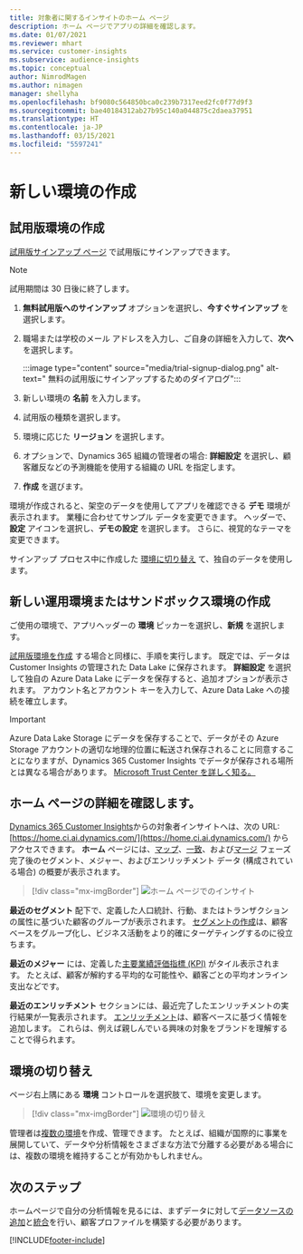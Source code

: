 ```yaml
---
title: 対象者に関するインサイトのホーム ページ
description: ホーム ページでアプリの詳細を確認します。
ms.date: 01/07/2021
ms.reviewer: mhart
ms.service: customer-insights
ms.subservice: audience-insights
ms.topic: conceptual
author: NimrodMagen
ms.author: nimagen
manager: shellyha
ms.openlocfilehash: bf9080c564850bca0c239b7317eed2fc0f77d9f3
ms.sourcegitcommit: bae40184312ab27b95c140a044875c2daea37951
ms.translationtype: HT
ms.contentlocale: ja-JP
ms.lasthandoff: 03/15/2021
ms.locfileid: "5597241"
---
```

# <a name="create-a-new-environment"></a>新しい環境の作成

## <a name="create-a-trial-environment"></a>試用版環境の作成

[試用版サインアップ ページ](https://dynamics.microsoft.com/get-started/free-trial/?appname=customerinsights) で試用版にサインアップできます。 

> [!NOTE]
> 試用期間は 30 日後に終了します。

1. **無料試用版へのサインアップ** オプションを選択し、**今すぐサインアップ** を選択します。

1. 職場または学校のメール アドレスを入力し、ご自身の詳細を入力して、**次へ** を選択します。

   :::image type="content" source="media/trial-signup-dialog.png" alt-text=" 無料の試用版にサインアップするためのダイアログ":::

1. 新しい環境の **名前** を入力します。 

1. 試用版の種類を選択します。

1. 環境に応じた **リージョン** を選択します。

1. オプションで、Dynamics 365 組織の管理者の場合: **詳細設定** を選択し、顧客離反などの予測機能を使用する組織の URL を指定します。

1. **作成** を選びます。 

環境が作成されると、架空のデータを使用してアプリを確認できる **デモ** 環境が表示されます。 業種に合わせてサンプル データを変更できます。 ヘッダーで、**設定** アイコンを選択し、**デモの設定** を選択します。 さらに、視覚的なテーマを変更できます。 

サインアップ プロセス中に作成した [環境に切り替え](#switch-environments) て、独自のデータを使用します。

## <a name="create-a-new-production-or-sandbox-environment"></a>新しい運用環境またはサンドボックス環境の作成

ご使用の環境で、アプリヘッダーの **環境** ピッカーを選択し、**新規** を選択します。

[試用版環境を作成](#create-a-trial-environment) する場合と同様に、手順を実行します。 既定では、データは Customer Insights の管理された Data Lake に保存されます。 **詳細設定** を選択して独自の Azure Data Lake にデータを保存すると、追加オプションが表示されます。 アカウント名とアカウント キーを入力して、Azure Data Lake への接続を確立します。 

> [!IMPORTANT]
> Azure Data Lake Storage にデータを保存することで、データがその Azure Storage アカウントの適切な地理的位置に転送され保存されることに同意することになりますが、Dynamics 365 Customer Insights でデータが保存される場所とは異なる場合があります。 [Microsoft Trust Center を詳しく知る。](https://www.microsoft.com/trust-center)

## <a name="explore-the-home-page"></a>ホーム ページの詳細を確認します。

[Dynamics 365 Customer Insights](https://home.ci.ai.dynamics.com/)からの対象者インサイトへは、次の URL: [https://home.ci.ai.dynamics.com/](https://home.ci.ai.dynamics.com/) からアクセスできます。
**ホーム** ページには、[マップ](map-entities.md)、[一致](match-entities.md)、および[マージ](merge-entities.md) フェーズ完了後のセグメント、メジャー、およびエンリッチメント データ (構成されている場合) の概要が表示されます。

> [!div class="mx-imgBorder"] 
> ![ホーム ページでのインサイト](media/home-page-insights.png "ホーム ページでのインサイト")

**最近のセグメント** 配下で、定義した人口統計、行動、またはトランザクションの属性に基づいた顧客のグループが表示されます。 [セグメントの作成](segments.md)は、顧客ベースをグループ化し、ビジネス活動をより的確にターゲティングするのに役立ちます。

**最近のメジャー** には、定義した[主要業績評価指標 (KPI)](measures.md) がタイル表示されます。 たとえば、顧客が解約する平均的な可能性や、顧客ごとの平均オンライン支出などです。

**最近のエンリッチメント** セクションには、最近完了したエンリッチメントの実行結果が一覧表示されます。 [エンリッチメント](enrichment-hub.md)は、顧客ベースに基づく情報を追加します。 これらは、例えば親しんでいる興味の対象をブランドを理解することで得られます。

## <a name="switch-environments"></a>環境の切り替え

ページ右上隅にある **環境** コントロールを選択肢て、環境を変更します。

> [!div class="mx-imgBorder"] 
> ![環境の切り替え](media/home-page-environment-switcher.png "環境の切り替え")

管理者は[複数の環境](manage-environments.md)を作成、管理できます。 たとえば、組織が国際的に事業を展開していて、データや分析情報をさまざまな方法で分離する必要がある場合には、複数の環境を維持することが有効かもしれません。

## <a name="next-step"></a>次のステップ

ホームページで自分の分析情報を見るには、まずデータに対して[データソースの追加](data-sources.md)と[統合](data-unification.md)を行い、顧客プロファイルを構築する必要があります。


[!INCLUDE[footer-include](../includes/footer-banner.md)]